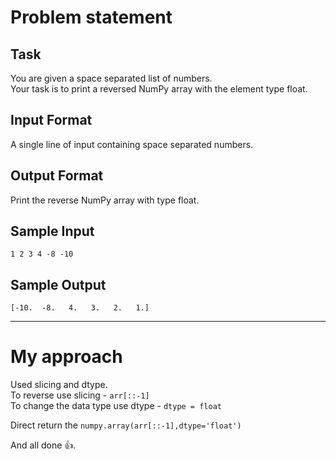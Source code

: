 # Problem statement
## Task
You are given a space separated list of numbers.  
Your task is to print a reversed NumPy array with the element type float.
## Input Format
A single line of input containing space separated numbers.
## Output Format
Print the reverse NumPy array with type float.
## Sample Input
`1 2 3 4 -8 -10`  
## Sample Output
`[-10.  -8.   4.   3.   2.   1.]`
<hr>

# My approach
Used slicing and dtype.  
To reverse use slicing - `arr[::-1]`  
To change the data type use dtype - `dtype = float`

Direct return the `numpy.array(arr[::-1],dtype='float')`  

And all done 👍.
